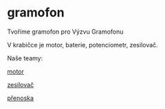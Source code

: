 # gramofon
Tvoříme gramofon pro Výzvu Gramofonu

V krabičce je motor, baterie, potenciometr, zesilovač.  

Naše teamy:

[motor](motor.md)

[zesilovač](zesilovac.md)

[přenoska](prenoska.md)
